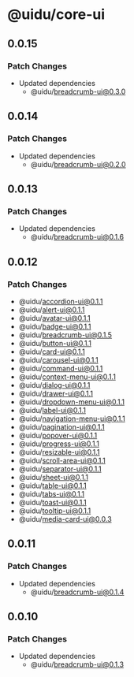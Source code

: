 # @uidu/core-ui

## 0.0.15

### Patch Changes

- Updated dependencies
  - @uidu/breadcrumb-ui@0.3.0

## 0.0.14

### Patch Changes

- Updated dependencies
  - @uidu/breadcrumb-ui@0.2.0

## 0.0.13

### Patch Changes

- Updated dependencies
  - @uidu/breadcrumb-ui@0.1.6

## 0.0.12

### Patch Changes

- @uidu/accordion-ui@0.1.1
- @uidu/alert-ui@0.1.1
- @uidu/avatar-ui@0.1.1
- @uidu/badge-ui@0.1.1
- @uidu/breadcrumb-ui@0.1.5
- @uidu/button-ui@0.1.1
- @uidu/card-ui@0.1.1
- @uidu/carousel-ui@0.1.1
- @uidu/command-ui@0.1.1
- @uidu/context-menu-ui@0.1.1
- @uidu/dialog-ui@0.1.1
- @uidu/drawer-ui@0.1.1
- @uidu/dropdown-menu-ui@0.1.1
- @uidu/label-ui@0.1.1
- @uidu/navigation-menu-ui@0.1.1
- @uidu/pagination-ui@0.1.1
- @uidu/popover-ui@0.1.1
- @uidu/progress-ui@0.1.1
- @uidu/resizable-ui@0.1.1
- @uidu/scroll-area-ui@0.1.1
- @uidu/separator-ui@0.1.1
- @uidu/sheet-ui@0.1.1
- @uidu/table-ui@0.1.1
- @uidu/tabs-ui@0.1.1
- @uidu/toast-ui@0.1.1
- @uidu/tooltip-ui@0.1.1
- @uidu/media-card-ui@0.0.3

## 0.0.11

### Patch Changes

- Updated dependencies
  - @uidu/breadcrumb-ui@0.1.4

## 0.0.10

### Patch Changes

- Updated dependencies
  - @uidu/breadcrumb-ui@0.1.3
